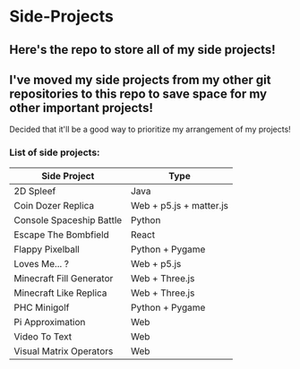 # Side-Projects
Here's the repo to store all of my side projects!
---
I've moved my side projects from my other git repositories to this repo to save space for my other important projects!
---
Decided that it'll be a good way to prioritize my arrangement of my projects!


### List of side projects:

| Side Project | Type |
| ------------ | ---- |
| 2D Spleef | Java |
| Coin Dozer Replica | Web + p5.js + matter.js |
| Console Spaceship Battle | Python |
| Escape The Bombfield | React |
| Flappy Pixelball | Python + Pygame | 
| Loves Me... ? | Web + p5.js |
| Minecraft Fill Generator | Web + Three.js |
| Minecraft Like Replica | Web + Three.js |
| PHC Minigolf | Python + Pygame |
| Pi Approximation | Web |
| Video To Text | Web |
| Visual Matrix Operators | Web |
